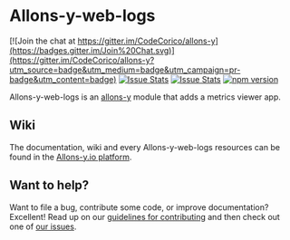 # Allons-y-web-logs

[![Join the chat at https://gitter.im/CodeCorico/allons-y](https://badges.gitter.im/Join%20Chat.svg)](https://gitter.im/CodeCorico/allons-y?utm_source=badge&utm_medium=badge&utm_campaign=pr-badge&utm_content=badge)
[![Issue Stats](http://issuestats.com/github/codecorico/allons-y-web-logs/badge/issue)](http://issuestats.com/github/codecorico/allons-y)
[![Issue Stats](http://issuestats.com/github/codecorico/allons-y-web-logs/badge/pr)](http://issuestats.com/github/codecorico/allons-y)
[![npm version](https://badge.fury.io/js/allons-y-web-logs.svg)](https://badge.fury.io/js/allons-y-web-logs)

Allons-y-web-logs is an [allons-y](https://github.com/CodeCorico/allons-y) module that adds a metrics viewer app.

## Wiki

The documentation, wiki and every Allons-y-web-logs resources can be found in the [Allons-y.io platform](http://allons-y.io).

## Want to help?

Want to file a bug, contribute some code, or improve documentation? Excellent! Read up on our [guidelines for contributing](CONTRIBUTING.md) and then check out one of [our issues](https://github.com/CodeCorico/allons-y-web-logs/issues).
